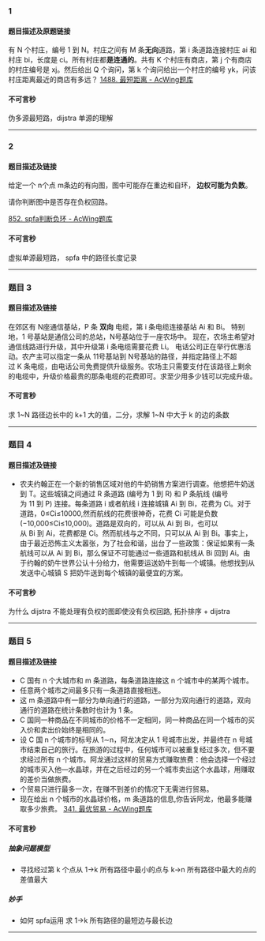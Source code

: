 ### 1
#### 题目描述及原题链接

有 N 个村庄，编号 1 到 N。村庄之间有 M 条**无向**道路，第 i 条道路连接村庄 ai 和村庄 bi，长度是 ci。所有村庄都**是连通的**。共有 K 个村庄有商店，第 j 个有商店的村庄编号是 xj。然后给出 Q 个询问，第 k 个询问给出一个村庄的编号 yk，问该村庄距离最近的商店有多远？
[1488. 最短距离 - AcWing题库](https://www.acwing.com/problem/content/1490/)

#### 不可言秒

 伪多源最短路，dijstra 单源的理解


---
### 2
#### 题目描述及链接
给定一个 n个点 m条边的有向图，图中可能存在重边和自环， **边权可能为负数**。

请你判断图中是否存在负权回路。

[852. spfa判断负环 - AcWing题库](https://www.acwing.com/problem/content/854/)

#### 不可言秒
虚拟单源最短路，  spfa 中的路径长度记录





---


### 题目 3
#### 题目描述及链接
在郊区有 N座通信基站，P 条 **双向** 电缆，第 i 条电缆连接基站 Ai 和 Bi。
特别地，1 号基站是通信公司的总站，N号基站位于一座农场中。
现在，农场主希望对通信线路进行升级，其中升级第 i 条电缆需要花费 Li。
电话公司正在举行优惠活动。农产主可以指定一条从 11号基站到 N号基站的路径，并指定路径上不超过 K 条电缆，由电话公司免费提供升级服务。农场主只需要支付在该路径上剩余的电缆中，升级价格最贵的那条电缆的花费即可。求至少用多少钱可以完成升级。


#### 不可言秒

求 1~N 路径边长中的 k+1 大的值，二分，求解 1~N 中大于 k 的边的条数

---


### 题目 4
#### 题目描述及链接
- 农夫约翰正在一个新的销售区域对他的牛奶销售方案进行调查。他想把牛奶送到 T。这些城镇之间通过 R 条道路 (编号为 1 到 R) 和 P 条航线 (编号为 11 到 P) 连接。每条道路 i 或者航线 i 连接城镇 Ai 到 Bi，花费为 Ci。对于道路，0≤Ci≤10000,然而航线的花费很神奇，花费 Ci 可能是负数(−10,000≤Ci≤10,000)。道路是双向的，可以从 Ai 到 Bi，也可以从 Bi 到 Ai，花费都是 Ci。然而航线与之不同，只可以从 Ai 到 Bi。事实上，由于最近恐怖主义太嚣张，为了社会和谐，出台了一些政策：保证如果有一条航线可以从 Ai 到 Bi，那么保证不可能通过一些道路和航线从 Bi 回到 Ai。由于约翰的奶牛世界公认十分给力，他需要运送奶牛到每一个城镇。他想找到从发送中心城镇 S 把奶牛送到每个城镇的最便宜的方案。

#### 不可言秒

为什么 dijstra 不能处理有负权的图即使没有负权回路, 拓扑排序 + dijstra




---


### 题目 5

#### 题目描述及链接

- C 国有 n 个大城市和 m 条道路，每条道路连接这 n 个城市中的某两个城市。
- 任意两个城市之间最多只有一条道路直接相连。
- 这 m 条道路中有一部分为单向通行的道路，一部分为双向通行的道路，双向通行的道路在统计条数时也计为 1 条。
- C 国同一种商品在不同城市的价格不一定相同，同一种商品在同一个城市的买入价和卖出价始终是相同的。
- 设 C 国 n 个城市的标号从 1∼n，阿龙决定从 1 号城市出发，并最终在 n 号城市结束自己的旅行。在旅游的过程中，任何城市可以被重复经过多次，但不要求经过所有 n 个城市。阿龙通过这样的贸易方式赚取旅费：他会选择一个经过的城市买入他—水晶球，并在之后经过的另一个城市卖出这个水晶球，用赚取的差价当做旅费。
- 个贸易只进行最多一次，在赚不到差价的情况下无需进行贸易。
- 现在给出 n 个城市的水晶球价格，m 条道路的信息,你告诉阿龙，他最多能赚取多少旅费。
[341. 最优贸易 - AcWing题库](https://www.acwing.com/problem/content/343/)

#### 不可言秒

##### 抽象问题模型 
- 寻找经过第 k 个点从 1->k 所有路径中最小的点与 k->n 所有路径中最大的点的差值最大

##### 妙手

- 如何 spfa运用 求 1->k 所有路径的最短边与最长边






---
